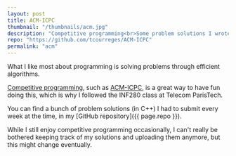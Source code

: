```yaml
---
layout: post
title: ACM-ICPC
thumbnail: "/thumbnails/acm.jpg"
description: "Competitive programming<br>Some problem solutions I wrote for the INF280 class at Telecom ParisTech"
repo: "https://github.com/tcourreges/ACM-ICPC"
permalink: "acm"
---
```


What I like most about programming is solving problems through efficient algorithms.

[Competitive programming](https://en.wikipedia.org/wiki/Competitive_programming), such as [ACM-ICPC](https://icpc.baylor.edu/), is a great way to have fun doing this, which is why I followed the INF280 class at Telecom ParisTech.

You can find a bunch of problem solutions (in C++) I had to submit every week at the time, in my [GitHub repository]({{ page.repo }}).

While I still enjoy competitive programming occasionally, I can't really be bothered keeping track of my solutions and uploading them anymore, but this might change eventually.